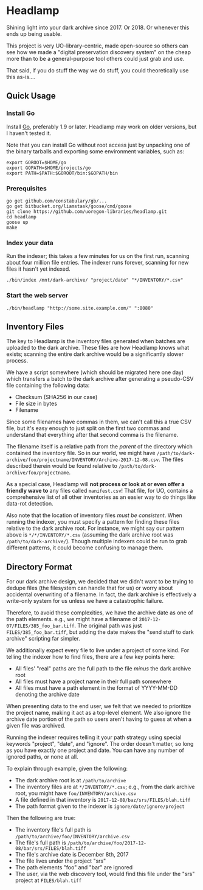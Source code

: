 Headlamp
===

Shining light into your dark archive since 2017.  Or 2018.  Or whenever this
ends up being usable.

This project is very UO-library-centric, made open-source so others can see how
we made a "digital preservation discovery system" on the cheap more than to be
a general-purpose tool others could just grab and use.

That said, if you do stuff the way we do stuff, you could theoretically use
this as-is....

Quick Usage
---

### Install Go

Install [Go](https://golang.org/dl/), preferably 1.9 or later.  Headlamp may
work on older versions, but I haven't tested it.

Note that you can install Go without root access just by unpacking one of the
binary tarballs and exporting some environment variables, such as:

    export GOROOT=$HOME/go
    export GOPATH=$HOME/projects/go
    export PATH=$PATH:$GOROOT/bin:$GOPATH/bin

### Prerequisites

    go get github.com/constabulary/gb/...
    go get bitbucket.org/liamstask/goose/cmd/goose
    git clone https://github.com/uoregon-libraries/headlamp.git
    cd headlamp
    goose up
    make

### Index your data

Run the indexer; this takes a few minutes for us on the first run, scanning
about four million file entries.  The indexer runs forever, scanning for new
files it hasn't yet indexed.

    ./bin/index /mnt/dark-archive/ "project/date" "*/INVENTORY/*.csv"

### Start the web server

    ./bin/headlamp "http://some.site.example.com/" ":8080"

Inventory Files
---

The key to Headlamp is the inventory files generated when batches are
uploaded to the dark archive.  These files are how Headlamp knows what
exists; scanning the entire dark archive would be a significantly slower
process.

We have a script somewhere (which should be migrated here one day) which
transfers a batch to the dark archive after generating a pseudo-CSV file
containing the following data:

- Checksum (SHA256 in our case)
- File size in bytes
- Filename

Since some filenames have commas in them, we can't call this a true CSV file,
but it's easy enough to just split on the first two commas and understand that
everything after that second comma is the filename.

The filename itself is a relative path from the *parent* of the directory which
contained the inventory file.  So in our world, we might have
`/path/to/dark-archive/foo/projectname/INVENTORY/Archive-2017-12-08.csv`.  The
files described therein would be found relative to
`/path/to/dark-archive/foo/projectname`.

As a special case, Headlamp will **not process or look at or even offer a
friendly wave to** any files called `manifest.csv`!  That file, for UO,
contains a comprehensive list of all other inventories as an easier way to do
things like data-rot detection.

Also note that the location of inventory files *must be consistent*.  When
running the indexer, you must specify a pattern for finding these files
relative to the dark archive root.  For instance, we might say our pattern
above is `*/*/INVENTORY/*.csv` (assuming the dark archive root was
`/path/to/dark-archive/`).  Though multiple indexers could be run to grab
different patterns, it could become confusing to manage them.

Directory Format
---

For our dark archive design, we decided that we didn't want to be trying to
dedupe files (the filesystem can handle that for us) or worry about accidental
overwriting of a filename.  In fact, the dark archive is effectively a
write-only system for us unless we have a catastrophic failure.

Therefore, to avoid these complexities, we have the archive date as one of the
path elements.  e.g., we might have a filename of
`2017-12-07/FILES/385_foo_bar.tiff`.  The original path was just
`FILES/385_foo_bar.tiff`, but adding the date makes the "send stuff to dark
archive" scripting far simpler.

We additionally expect every file to live under a project of some kind.  For
telling the indexer how to find files, there are a few key points here:

- All files' "real" paths are the full path to the file *minus* the dark archive root
- All files must have a project name in their full path somewhere
- All files must have a path element in the format of YYYY-MM-DD denoting the archive date

When presenting data to the end user, we felt that we needed to prioritize the
project name, making it act as a top-level element.  We also ignore the archive
date portion of the path so users aren't having to guess at when a given file
was archived.

Running the indexer requires telling it your path strategy using special
keywords "project", "date", and "ignore". The order doesn't matter, so long as
you have exactly one project and date.  You can have any number of ignored
paths, or none at all.

To explain through example, given the following:

- The dark archive root is at `/path/to/archive`
- The inventory files are at `*/INVENTORY/*.csv`; e.g., from the dark archive
  root, you might have `foo/INVENTORY/archive.csv`
- A file defined in that inventory is `2017-12-08/baz/srs/FILES/blah.tiff`
- The path format given to the indexer is `ignore/date/ignore/project`

Then the following are true:

- The inventory file's full path is `/path/to/archive/foo/INVENTORY/archive.csv`
- The file's full path is `/path/to/archive/foo/2017-12-08/bar/srs/FILES/blah.tiff`
- The file's archive date is December 8th, 2017
- The file lives under the project "srs"
- The path elements "foo" and "bar" are ignored
- The user, via the web discovery tool, would find this file under the "srs" project at `FILES/blah.tiff`
